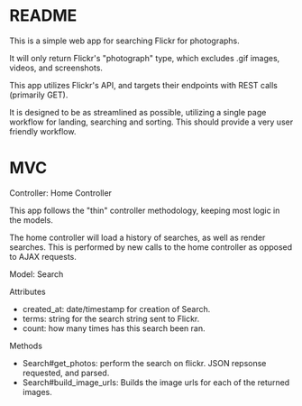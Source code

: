 # README

This is a simple web app for searching Flickr for photographs.

It will only return Flickr's "photograph" type, which excludes .gif images, videos, and screenshots.

This app utilizes Flickr's API, and targets their endpoints with REST calls (primarily GET).

It is designed to be as streamlined as possible, utilizing a single page workflow for landing, searching and sorting.  This should provide a very user friendly workflow.

# MVC

Controller: Home Controller

This app follows the "thin" controller methodology, keeping most logic in the models.

The home controller will load a history of searches, as well as render searches.  This is performed by new calls to the home controller as opposed to AJAX requests.

Model: Search

Attributes 
* created_at: date/timestamp for creation of Search.
* terms: string for the search string sent to Flickr.
* count: how many times has this search been ran.

Methods
* Search#get_photos: perform the search on flickr.  JSON repsonse requested, and parsed.
* Search#build_image_urls: Builds the image urls for each of the returned images.